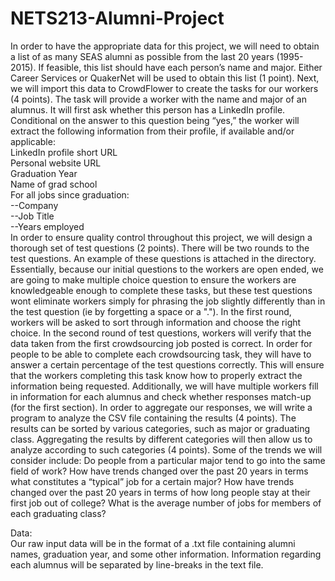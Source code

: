 # NETS213-Alumni-Project

In order to have the appropriate data for this project, we will need to obtain a list of 
as many SEAS alumni as possible from the last 20 years (1995-2015). If feasible, this list 
should have each person’s name and major. Either Career Services or QuakerNet will be used 
to obtain this list (1 point). Next, we will import this data to CrowdFlower to create the tasks for 
our workers (4 points). The task will provide a worker with the name and major of an alumnus. It will 
first ask whether this person has a LinkedIn profile. Conditional on the answer to this 
question being “yes,” the worker will extract the following information from their profile, 
if available and/or applicable: <br />
  LinkedIn profile short URL<br />
  Personal website URL<br />
  Graduation Year<br />
  Name of grad school<br />
  For all jobs since graduation:<br />
     --Company<br />
     --Job Title<br />
     --Years employed<br />
In order to ensure quality control throughout this project, we will design a thorough set 
of test questions (2 points). There will be two rounds to the test questions. 
An example of these questions is attached in the directory. Essentially, 
because our initial questions to the workers are open ended, we are going to make multiple choice question
to ensure the workers are knowledgeable enough to complete these tasks, but these test questions wont
eliminate workers simply for phrasing the job slightly differently than in the test question (ie by 
forgetting a space or a "."). In the first round, workers will be asked to sort through information and choose the 
right choice. In the second round of test questions, workers will verify that the data taken from the first crowdsourcing 
job posted is correct. In order for people to be able to complete each crowdsourcing task, they will have to 
answer a certain percentage of the test questions correctly. This will ensure that the 
workers completing this task know how to properly extract the information being requested. 
Additionally, we will have multiple workers fill in information for each alumnus and check 
whether responses match-up (for the first section). In order to aggregate our responses, we will write a program 
to analyze the CSV file containing the results (4 points). The results can be sorted by various 
categories, such as major or graduating class. Aggregating the results by different 
categories will then allow us to analyze according to such categories (4 points). Some of the trends 
we will consider include: Do people from a particular major tend to go into the same field 
of work? How have trends changed over the past 20 years in terms what constitutes a 
“typical” job for a certain major? How have trends changed over the past 20 years in terms 
of how long people stay at their first job out of college? What is the average number of 
jobs for members of each graduating class?


Data:<br />
Our raw input data will be in the format of a .txt file containing alumni names, graduation year, and some other information. Information regarding each alumnus will be separated by line-breaks in the text file.



